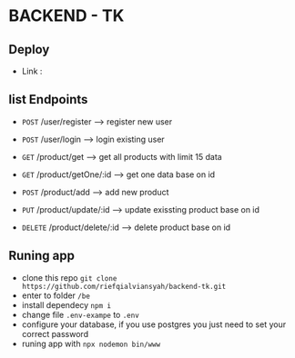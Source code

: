 # BACKEND - TK

## Deploy

- Link :

## list Endpoints

- `POST` /user/register -->
  register new user

- `POST` /user/login -->
  login existing user

- `GET` /product/get -->
  get all products with limit 15 data

- `GET` /product/getOne/:id -->
  get one data base on id

- `POST` /product/add -->
  add new product

- `PUT` /product/update/:id -->
  update exissting product base on id

- `DELETE` /product/delete/:id -->
  delete product base on id

## Runing app

- clone this repo `git clone https://github.com/riefqialviansyah/backend-tk.git`
- enter to folder `/be`
- install dependecy `npm i`
- change file `.env-exampe` to `.env`
- configure your database, if you use postgres you just need to set your correct password
- runing app with `npx nodemon bin/www`
